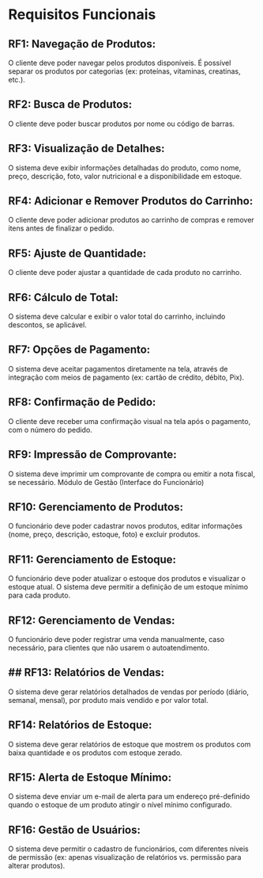 # Requisitos Funcionais
## RF1: Navegação de Produtos:
 O cliente deve poder navegar pelos produtos disponíveis. É possível separar os produtos por categorias (ex: proteínas, vitaminas, creatinas, etc.).
## RF2: Busca de Produtos: 
O cliente deve poder buscar produtos por nome ou código de barras.
## RF3: Visualização de Detalhes:
 O sistema deve exibir informações detalhadas do produto, como nome, preço, descrição, foto, valor nutricional e a disponibilidade em estoque.
## RF4: Adicionar e Remover Produtos do Carrinho:
 O cliente deve poder adicionar produtos ao carrinho de compras e remover itens antes de finalizar o pedido.
## RF5: Ajuste de Quantidade:
 O cliente deve poder ajustar a quantidade de cada produto no carrinho.
## RF6: Cálculo de Total:
 O sistema deve calcular e exibir o valor total do carrinho, incluindo descontos, se aplicável.
## RF7: Opções de Pagamento:
 O sistema deve aceitar pagamentos diretamente na tela, através de integração com meios de pagamento (ex: cartão de crédito, débito, Pix).
## RF8: Confirmação de Pedido:
 O cliente deve receber uma confirmação visual na tela após o pagamento, com o número do pedido.
## RF9: Impressão de Comprovante:
 O sistema deve imprimir um comprovante de compra ou emitir a nota fiscal, se necessário.
Módulo de Gestão (Interface do Funcionário)
## RF10: Gerenciamento de Produtos:
 O funcionário deve poder cadastrar novos produtos, editar informações (nome, preço, descrição, estoque, foto) e excluir produtos.
## RF11: Gerenciamento de Estoque: 
O funcionário deve poder atualizar o estoque dos produtos e visualizar o estoque atual. O sistema deve permitir a definição de um estoque mínimo para cada produto.
## RF12: Gerenciamento de Vendas: 
O funcionário deve poder registrar uma venda manualmente, caso necessário, para clientes que não usarem o autoatendimento.
## ## RF13: Relatórios de Vendas: 
O sistema deve gerar relatórios detalhados de vendas por período (diário, semanal, mensal), por produto mais vendido e por valor total.
## RF14: Relatórios de Estoque: 
O sistema deve gerar relatórios de estoque que mostrem os produtos com baixa quantidade e os produtos com estoque zerado.
## RF15: Alerta de Estoque Mínimo: 
O sistema deve enviar um e-mail de alerta para um endereço pré-definido quando o estoque de um produto atingir o nível mínimo configurado.
## RF16: Gestão de Usuários:
O sistema deve permitir o cadastro de funcionários, com diferentes níveis de permissão (ex: apenas visualização de relatórios vs. permissão para alterar produtos).

